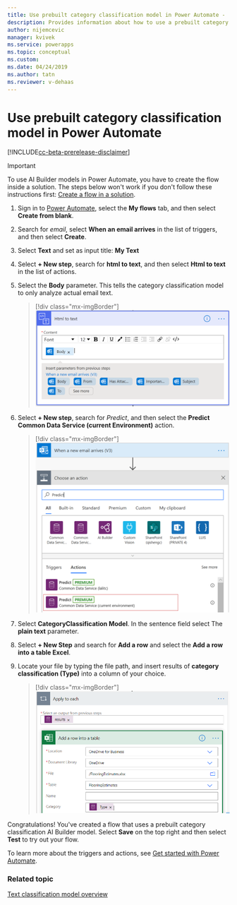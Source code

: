 ```yaml
---
title: Use prebuilt category classification model in Power Automate -  AI Builder | Microsoft Docs
description: Provides information about how to use a prebuilt category classification AI Builder model in Power Automate.
author: nijemcevic
manager: kvivek
ms.service: powerapps
ms.topic: conceptual
ms.custom: 
ms.date: 04/24/2019
ms.author: tatn
ms.reviewer: v-dehaas
---
```


# Use prebuilt category classification model in Power Automate


[!INCLUDE[cc-beta-prerelease-disclaimer](./includes/cc-beta-prerelease-disclaimer.md)]

> [!IMPORTANT]
 > To use AI Builder models in Power Automate, you have to create the flow inside a solution. The steps below won't work if you don't follow these instructions first: [Create a flow in a solution](/flow/create-flow-solution).

1. Sign in to [Power Automate](https://flow.microsoft.com/), select the **My flows** tab, and then select **Create from blank**.

1. Search for *email*, select **When an email arrives** in the list of triggers, and then select **Create**.
1. Select **Text** and set as input title: **My Text**
1. Select **+ New step**, search for **html to text**, and then select **Html to text** in the list of actions.
1. Select the **Body** parameter.  This tells the category classification model to only analyze actual email text.

    > [!div class="mx-imgBorder"]
    > ![HTML to text](media/flow-html-text.png "HTML to text")

1. Select **+ New step**, search for *Predict*, and then select the  **Predict Common Data Service (current Environment)**  action.

    > [!div class="mx-imgBorder"]
    > ![Choose an action](media/flow-choose-action.png "Choose an action")

1. Select **CategoryClassification Model**. In the sentence field select The **plain text** parameter.
1. Select **+ New Step** and search for **Add a row** and select the **Add a row into a table Excel**.
1. Locate your file by typing the file path, and insert results of **category classification (Type)** into a column of your choice.

    > [!div class="mx-imgBorder"]
    > ![Add a rowinto a table screen](media/flow-add-row.png "Add a row into a table screen")


Congratulations! You've created a flow that uses a prebuilt category classification AI Builder model. Select **Save** on the top right and then select **Test** to try out your flow.

To learn more about the triggers and actions, see [Get started with Power Automate](/flow/getting-started).

### Related topic

[Text classification model overview](text-classification-overview.md)
